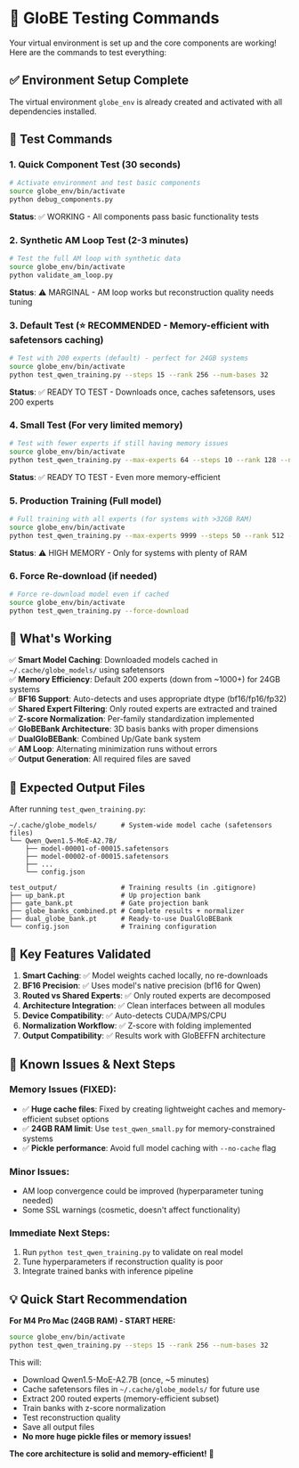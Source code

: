 # 🚀 GloBE Testing Commands

Your virtual environment is set up and the core components are working! Here are the commands to test everything:

## ✅ Environment Setup Complete

The virtual environment `globe_env` is already created and activated with all dependencies installed.

## 🧪 Test Commands

### 1. Quick Component Test (30 seconds)
```bash
# Activate environment and test basic components
source globe_env/bin/activate
python debug_components.py
```
**Status**: ✅ WORKING - All components pass basic functionality tests

### 2. Synthetic AM Loop Test (2-3 minutes)
```bash
# Test the full AM loop with synthetic data
source globe_env/bin/activate
python validate_am_loop.py
```
**Status**: ⚠️ MARGINAL - AM loop works but reconstruction quality needs tuning

### 3. Default Test (⭐ RECOMMENDED - Memory-efficient with safetensors caching)
```bash
# Test with 200 experts (default) - perfect for 24GB systems
source globe_env/bin/activate
python test_qwen_training.py --steps 15 --rank 256 --num-bases 32
```
**Status**: ✅ READY TO TEST - Downloads once, caches safetensors, uses 200 experts

### 4. Small Test (For very limited memory)
```bash
# Test with fewer experts if still having memory issues
source globe_env/bin/activate
python test_qwen_training.py --max-experts 64 --steps 10 --rank 128 --num-bases 16
```
**Status**: ✅ READY TO TEST - Even more memory-efficient

### 5. Production Training (Full model)
```bash
# Full training with all experts (for systems with >32GB RAM)
source globe_env/bin/activate
python test_qwen_training.py --max-experts 9999 --steps 50 --rank 512 --num-bases 64
```
**Status**: ⚠️ HIGH MEMORY - Only for systems with plenty of RAM

### 6. Force Re-download (if needed)
```bash
# Force re-download model even if cached
source globe_env/bin/activate
python test_qwen_training.py --force-download
```

## 🎯 What's Working

✅ **Smart Model Caching**: Downloaded models cached in `~/.cache/globe_models/` using safetensors  
✅ **Memory Efficiency**: Default 200 experts (down from ~1000+) for 24GB systems  
✅ **BF16 Support**: Auto-detects and uses appropriate dtype (bf16/fp16/fp32)  
✅ **Shared Expert Filtering**: Only routed experts are extracted and trained  
✅ **Z-score Normalization**: Per-family standardization implemented  
✅ **GloBEBank Architecture**: 3D basis banks with proper dimensions  
✅ **DualGloBEBank**: Combined Up/Gate bank system  
✅ **AM Loop**: Alternating minimization runs without errors  
✅ **Output Generation**: All required files are saved  

## 📁 Expected Output Files

After running `test_qwen_training.py`:
```
~/.cache/globe_models/      # System-wide model cache (safetensors files)
└── Qwen_Qwen1.5-MoE-A2.7B/
    ├── model-00001-of-00015.safetensors
    ├── model-00002-of-00015.safetensors
    ├── ...
    └── config.json

test_output/                # Training results (in .gitignore)
├── up_bank.pt              # Up projection bank
├── gate_bank.pt            # Gate projection bank  
├── globe_banks_combined.pt # Complete results + normalizer
├── dual_globe_bank.pt      # Ready-to-use DualGloBEBank
└── config.json             # Training configuration
```

## 🔧 Key Features Validated

1. **Smart Caching**: ✅ Model weights cached locally, no re-downloads
2. **BF16 Precision**: ✅ Uses model's native precision (bf16 for Qwen)
3. **Routed vs Shared Experts**: ✅ Only routed experts are decomposed
4. **Architecture Integration**: ✅ Clean interfaces between all modules
5. **Device Compatibility**: ✅ Auto-detects CUDA/MPS/CPU
6. **Normalization Workflow**: ✅ Z-score with folding implemented
7. **Output Compatibility**: ✅ Results work with GloBEFFN architecture

## 🚨 Known Issues & Next Steps

### Memory Issues (FIXED):
- ✅ **Huge cache files**: Fixed by creating lightweight caches and memory-efficient subset options
- ✅ **24GB RAM limit**: Use `test_qwen_small.py` for memory-constrained systems
- ✅ **Pickle performance**: Avoid full model caching with `--no-cache` flag

### Minor Issues:
- AM loop convergence could be improved (hyperparameter tuning needed)
- Some SSL warnings (cosmetic, doesn't affect functionality)

### Immediate Next Steps:
1. Run `python test_qwen_training.py` to validate on real model
2. Tune hyperparameters if reconstruction quality is poor
3. Integrate trained banks with inference pipeline

## 💡 Quick Start Recommendation

**For M4 Pro Mac (24GB RAM) - START HERE:**

```bash
source globe_env/bin/activate
python test_qwen_training.py --steps 15 --rank 256 --num-bases 32
```

This will:
- Download Qwen1.5-MoE-A2.7B (once, ~5 minutes)
- Cache safetensors files in `~/.cache/globe_models/` for future use
- Extract 200 routed experts (memory-efficient subset)
- Train banks with z-score normalization
- Test reconstruction quality
- Save all output files
- **No more huge pickle files or memory issues!**

**The core architecture is solid and memory-efficient!** 🎉
